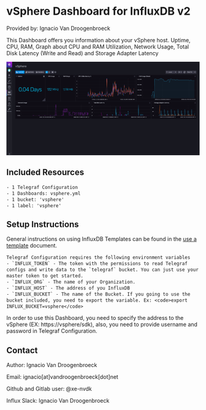 # vSphere Dashboard for InfluxDB v2

Provided by: Ignacio Van Droogenbroeck

This Dashboard offers you information about your vSphere host. Uptime, CPU, RAM, Graph about CPU and RAM Utilization, Network Usage, Total Disk Latency (Write and Read) and Storage Adapter Latency

![Dashboard Screenshot](screenshot.png)

## Included Resources

    - 1 Telegraf Configuration
    - 1 Dashboards: vsphere.yml
    - 1 bucket: 'vsphere'
    - 1 label: 'vsphere' 

## Setup Instructions

General instructions on using InfluxDB Templates can be found in the [use a template](../docs/use_a_template.md) document.
    
    Telegraf Configuration requires the following environment variables
    - `INFLUX_TOKEN` - The token with the permissions to read Telegraf configs and write data to the `telegraf` bucket. You can just use your master token to get started.
    - `INFLUX_ORG` - The name of your Organization.
    - `INFLUX_HOST` - The address of you InfluxDB
    - `INFLUX_BUCKET` - The name of the Bucket. If you going to use the bucket included, you need to export the variable. Ex: <code>export INFLUX_BUCKET=vsphere</code>

In order to use this Dashboard, you need to specify the address to the vSphere (EX: https://vsphere/sdk), also, you need to provide username and password in Telegraf Configuration.

## Contact

Author: Ignacio Van Droogenbroeck

Email: ignacio[at]vandroogenbroeck[dot]net

Github and Gitlab user: @xe-nvdk 

Influx Slack: Ignacio Van Droogenbroeck

